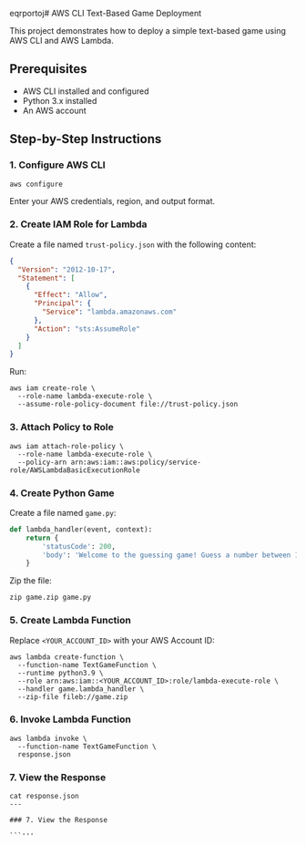 eqrportoj# AWS CLI Text-Based Game Deployment

This project demonstrates how to deploy a simple text-based game using AWS CLI and AWS Lambda.

## Prerequisites

* AWS CLI installed and configured
* Python 3.x installed
* An AWS account

## Step-by-Step Instructions

### 1. Configure AWS CLI

```
aws configure
```

Enter your AWS credentials, region, and output format.

### 2. Create IAM Role for Lambda

Create a file named `trust-policy.json` with the following content:

```json
{
  "Version": "2012-10-17",
  "Statement": [
    {
      "Effect": "Allow",
      "Principal": {
        "Service": "lambda.amazonaws.com"
      },
      "Action": "sts:AssumeRole"
    }
  ]
}
```

Run:

```
aws iam create-role \
  --role-name lambda-execute-role \
  --assume-role-policy-document file://trust-policy.json
```

### 3. Attach Policy to Role

```
aws iam attach-role-policy \
  --role-name lambda-execute-role \
  --policy-arn arn:aws:iam::aws:policy/service-role/AWSLambdaBasicExecutionRole
```

### 4. Create Python Game

Create a file named `game.py`:

```python
def lambda_handler(event, context):
    return {
        'statusCode': 200,
        'body': 'Welcome to the guessing game! Guess a number between 1 and 5.'
    }
```

Zip the file:

```
zip game.zip game.py
```

### 5. Create Lambda Function

Replace `<YOUR_ACCOUNT_ID>` with your AWS Account ID:

```
aws lambda create-function \
  --function-name TextGameFunction \
  --runtime python3.9 \
  --role arn:aws:iam::<YOUR_ACCOUNT_ID>:role/lambda-execute-role \
  --handler game.lambda_handler \
  --zip-file fileb://game.zip
```

### 6. Invoke Lambda Function

```
aws lambda invoke \
  --function-name TextGameFunction \
  response.json
```

### 7. View the Response

```
cat response.json
---

### 7. View the Response

```'''
